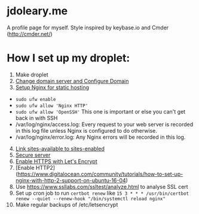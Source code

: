 # jdoleary.me

A profile page for myself.  Style inspired by keybase.io and Cmder (http://cmder.net/)

# How I set up my droplet:
1. Make droplet
2. [Change domain server and Configure Domain](https://www.digitalocean.com/community/tutorials/how-to-set-up-a-host-name-with-digitalocean)
3. [Setup Nginx for static hosting](https://www.digitalocean.com/community/tutorials/how-to-install-nginx-on-ubuntu-16-04)
- `sudo ufw enable`
- `sudo ufw allow 'Nginx HTTP'`
- `sudo ufw allow 'OpenSSH'` This one is important or else you can't get back in with SSH
- /var/log/nginx/access.log: Every request to your web server is recorded in this log file unless Nginx is configured to do otherwise.
- /var/log/nginx/error.log: Any Nginx errors will be recorded in this log.
4. [Link sites-available to sites-enabled](https://www.digitalocean.com/community/tutorials/how-to-set-up-nginx-server-blocks-virtual-hosts-on-ubuntu-16-04)
5. [Secure server](https://www.digitalocean.com/community/tutorials/initial-server-setup-with-ubuntu-16-04)
6. [Enable HTTPS with Let's Encrypt](https://www.digitalocean.com/community/tutorials/how-to-secure-nginx-with-let-s-encrypt-on-ubuntu-16-04)
7. [Enable HTTP2] (https://www.digitalocean.com/community/tutorials/how-to-set-up-nginx-with-http-2-support-on-ubuntu-16-04)
8. Use https://www.ssllabs.com/ssltest/analyze.html to analyse SSL cert
9. Set up cron job to run `certbot renew` like `15 3 * * * /usr/bin/certbot renew --quiet --renew-hook "/bin/systemctl reload nginx"`
10. Make regular backups of /etc/letsencrypt